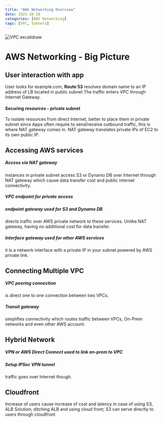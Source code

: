 ```yaml
---
title: "AWS Networking Overview"
date: 2025-10-20
categories: [AWS Networking]
tags: [VPC, Subnets]
---
```



![VPC excalidraw](https://github.com/user-attachments/assets/f1f3db9e-2c3f-42d3-8c67-3012f15b9c1f)

# AWS Networking - Big Picture 

## User interaction with app
User looks for example.com, 
**Route 53** resolves domain name to an IP address of LB located in public subnet
The traffic enters VPC through Internet Gateway.

#### Securing resources - private subnet 
To isolate resources from direct Internet, better to place them in private subnet
since Apps often require to send/receive outbound traffic, this is where NAT gateway
comes in. NAT gateway translates private IPs of EC2 to its own public IP.

## Accessing AWS services

#####  Access via NAT gateway
instances in private subnet access S3 or Dynamo DB over Internet through NAT gateway
which cause data transfer cost and public internet connectivity.

#####  VPC endpoint for private access

#####  endpoint gateway used for S3 and Dynamo DB
directs traffic over AWS private network to
these services. Unlike NAT gateway, having no additional cost for data transfer.

##### Interface gateway used for other AWS services 
it is a network interface with a private IP in your subnet powered by AWS private link.

## Connecting Multiple VPC

#####  VPC peering connection
is direct one to one connection between two VPCs.


##### Transit gateway
simplifies connectivity which routes traffic between VPCs,
On-Prem networks and even other AWS account.

## Hybrid Network

##### VPN or AWS Direct Connect used to link on-prem to VPC

##### Setup IPSec VPN tunnel
traffic goes over Internet though.

## Cloudfront 
Increase of users cause increase of cost and latency in case of using S3, ALB
Solution; ditching ALB and using cloud front; 
S3 can serve directly to users through cloudfront 
